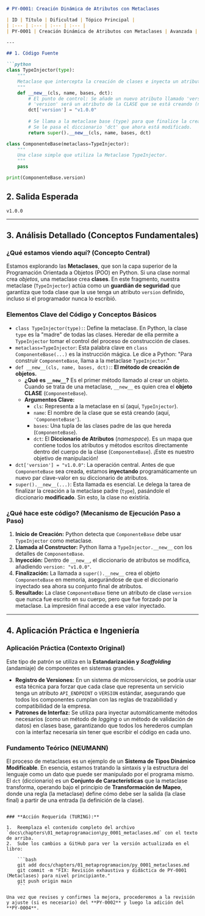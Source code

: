 ```markdown
# PY-0001: Creación Dinámica de Atributos con Metaclases

| ID | Título | Dificultad | Tópico Principal |
| :--- | :--- | :--- | :--- |
| PY-0001 | Creación Dinámica de Atributos con Metaclases | Avanzada | Metaclases y Metaprogramación |

---

## 1. Código Fuente

```python
class TypeInjector(type):
    """
    Metaclase que intercepta la creación de clases e inyecta un atributo.
    """
    def __new__(cls, name, bases, dct):
        # El punto de control: Se añade un nuevo atributo llamado 'version' al diccionario.
        # 'version' será un atributo de la CLASE que se está creando (no de la instancia).
        dct['version'] = "v1.0.0"
        
        # Se llama a la metaclase base (type) para que finalice la creación de la clase.
        # Se le pasa el diccionario 'dct' que ahora está modificado.
        return super().__new__(cls, name, bases, dct)

class ComponenteBase(metaclass=TypeInjector):
    """
    Una clase simple que utiliza la Metaclase TypeInjector.
    """
    pass

print(ComponenteBase.version)
```

## 2. Salida Esperada

```
v1.0.0
```

---

## 3. Análisis Detallado (Conceptos Fundamentales)

### ¿Qué estamos viendo aquí? (Concepto Central)

Estamos explorando las **Metaclases**, que son la capa superior de la Programación Orientada a Objetos (POO) en Python. Si una clase normal crea *objetos*, una metaclase crea **clases**. En este fragmento, nuestra metaclase (`TypeInjector`) actúa como un **guardián de seguridad** que garantiza que toda clase que la use tenga un atributo `version` definido, incluso si el programador nunca lo escribió.

### Elementos Clave del Código y Conceptos Básicos

*   `class TypeInjector(type):`: Define la metaclase. En Python, la clase `type` es la "madre" de todas las clases. Heredar de ella permite a `TypeInjector` tomar el control del proceso de construcción de clases.
*   `metaclass=TypeInjector`: Esta palabra clave en `class ComponenteBase(...)` es la instrucción mágica. Le dice a Python: "Para construir `ComponenteBase`, llama a la metaclase `TypeInjector`."
*   `def __new__(cls, name, bases, dct):`: **El método de creación de objetos.**
    *   **¿Qué es `__new__`?** Es el primer método llamado al crear un objeto. Cuando se trata de una metaclase, `__new__` es quien crea el **objeto CLASE** (`ComponenteBase`).
    *   **Argumentos Clave:**
        *   `cls`: Representa a la metaclase en sí (aquí, `TypeInjector`).
        *   `name`: El nombre de la clase que se está creando (aquí, `'ComponenteBase'`).
        *   `bases`: Una tupla de las clases padre de las que hereda (`ComponenteBase`).
        *   `dct`: El **Diccionario de Atributos** (*namespace*). Es un mapa que contiene todos los atributos y métodos escritos directamente dentro del cuerpo de la clase (`ComponenteBase`). ¡Este es nuestro objetivo de manipulación!
*   `dct['version'] = "v1.0.0"`: La operación central. Antes de que `ComponenteBase` sea creada, estamos **inyectando** programáticamente un nuevo par clave-valor en su diccionario de atributos.
*   `super().__new__(...)`: Esta llamada es esencial. Le delega la tarea de finalizar la creación a la metaclase padre (`type`), pasándole el diccionario **modificado**. Sin esto, la clase no existiría.

### ¿Qué hace este código? (Mecanismo de Ejecución Paso a Paso)

1.  **Inicio de Creación:** Python detecta que `ComponenteBase` debe usar `TypeInjector` como metaclase.
2.  **Llamada al Constructor:** Python llama a `TypeInjector.__new__` con los detalles de `ComponenteBase`.
3.  **Inyección:** Dentro de `__new__`, el diccionario de atributos se modifica, añadiendo `version: "v1.0.0"`.
4.  **Finalización:** La llamada a `super().__new__` crea el objeto `ComponenteBase` en memoria, asegurándose de que el diccionario inyectado sea ahora su conjunto final de atributos.
5.  **Resultado:** La clase `ComponenteBase` tiene un atributo de clase `version` que nunca fue escrito en su cuerpo, pero que fue forzado por la metaclase. La impresión final accede a ese valor inyectado.

---

## 4. Aplicación Práctica e Ingeniería

### Aplicación Práctica (Contexto Original)

Este tipo de patrón se utiliza en la **Estandarización y *Scaffolding*** (andamiaje) de componentes en sistemas grandes.

*   **Registro de Versiones:** En un sistema de microservicios, se podría usar esta técnica para forzar que cada clase que representa un servicio tenga un atributo `API_ENDPOINT` o `VERSION` estándar, asegurando que todos los componentes cumplan con las reglas de trazabilidad y compatibilidad de la empresa.
*   **Patrones de Interfaz:** Se utiliza para inyectar automáticamente métodos necesarios (como un método de *logging* o un método de validación de datos) en clases base, garantizando que todos los herederos cumplan con la interfaz necesaria sin tener que escribir el código en cada uno.

### Fundamento Teórico (NEUMANN)

El proceso de metaclases es un ejemplo de un **Sistema de Tipos Dinámico Modificable**. En esencia, estamos tratando la sintaxis y la estructura del lenguaje como un dato que puede ser manipulado por el programa mismo. El `dct` (diccionario) es un **Conjunto de Características** que la metaclase transforma, operando bajo el principio de **Transformación de Mapeo**, donde una regla (la metaclase) define cómo debe ser la salida (la clase final) a partir de una entrada (la definición de la clase).
```

### **Acción Requerida (TURING):**

1.  Reemplaza el contenido completo del archivo `docs\chapters\01_metaprogramacion\py_0001_metaclases.md` con el texto de arriba.
2.  Sube los cambios a GitHub para ver la versión actualizada en el libro:

    ```bash
    git add docs/chapters/01_metaprogramacion/py_0001_metaclases.md
    git commit -m "FIX: Revisión exhaustiva y didáctica de PY-0001 (Metaclases) para nivel principiante."
    git push origin main
    ```

Una vez que revises y confirmes la mejora, procederemos a la revisión y ajuste (si es necesario) del **PY-0002** y luego la adición del **PY-0004**.